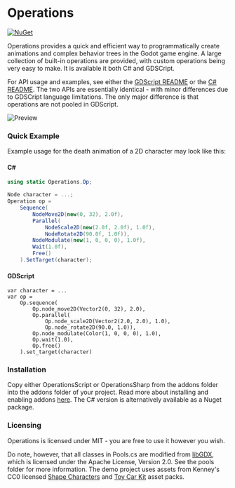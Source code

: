 # Operations
[![NuGet](https://img.shields.io/nuget/v/GodotOperations.svg)](https://www.nuget.org/packages/GodotOperations/)

Operations provides a quick and efficient way to programmatically create animations and complex behavior trees in the Godot game engine. A large collection of built-in operations are provided, with custom operations being very easy to make. It is available it both C# and GDSCript.

For API usage and examples, see either the [GDScript README](https://github.com/chrisizeful/Operations/tree/main/addons/OperationsScript) or the [C# README](https://github.com/chrisizeful/Operations/tree/main/addons/OperationsSharp). The two APIs are essentially identical - with minor differences due to GDSCript language limitations. The only major difference is that operations are not pooled in GDScript.

![Preview](https://i.imgur.com/HE5rFuH.gif)

### Quick Example
Example usage for the death animation of a 2D character may look like this:

#### C#
```C#
using static Operations.Op;

Node character = ...;
Operation op =
    Sequence(
        NodeMove2D(new(0, 32), 2.0f),
        Parallel(
            NodeScale2D(new(2.0f, 2.0f), 1.0f),
            NodeRotate2D(90.0f, 1.0f)),
        NodeModulate(new(1, 0, 0, 0), 1.0f),
        Wait(1.0f),
        Free()
    ).SetTarget(character);
```

#### GDScript
```GDScript
var character = ...
var op =
    Op.sequence(
        Op.node_move2D(Vector2(0, 32), 2.0),
        Op.parallel(
            Op.node_scale2D(Vector2(2.0, 2.0), 1.0),
            Op.node_rotate2D(90.0, 1.0)),
        Op.node_modulate(Color(1, 0, 0, 0), 1.0),
        Op.wait(1.0),
        Op.free()
    ).set_target(character)
```

### Installation
Copy either OperationsScript or OperationsSharp from the addons folder into the addons folder of your project. Read more about installing and enabling addons [here](https://docs.godotengine.org/en/stable/tutorials/plugins/editor/installing_plugins.html). The C# version is alternatively available as a Nuget package.

### Licensing
Operations is licensed under MIT - you are free to use it however you wish.

Do note, however, that all classes in Pools.cs are modified from [libGDX](https://github.com/libgdx/libgdx), which is licensed under the Apache License, Version 2.0. See the pools folder for more information. The demo project uses assets from Kenney's CC0 licensed [Shape Characters](https://kenney.nl/assets/shape-characters) and [Toy Car Kit](https://kenney.nl/assets/toy-car-kit) asset packs.
